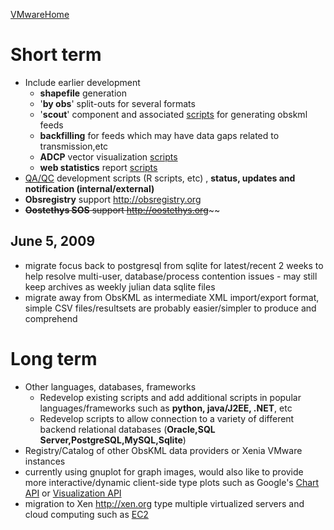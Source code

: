 [VMwareHome](VMwareHome.md)



# Short term #

  * Include earlier development
    * **shapefile** generation
    * '**by obs**' split-outs for several formats
    * '**scout**' component and associated [scripts](http://code.google.com/p/xenia/source/browse/#svn/trunk/scout) for generating obskml feeds
    * **backfilling** for feeds which may have data gaps related to transmission,etc
    * **ADCP** vector visualization [scripts](http://code.google.com/p/xenia/source/browse/#svn/trunk/sqlite/ADCP)
    * **web statistics** report [scripts](http://code.google.com/p/xenia/source/browse/#svn/trunk/sqlite/web_stats)
  * [QA/QC](http://code.google.com/p/xenia/wiki/QAQC) development scripts (R scripts, etc) , **status, updates and notification (internal/external)**
  * **Obsregistry** support http://obsregistry.org
  * ~~**Oostethys SOS** support http://oostethys.org~~~~

## June 5, 2009 ##

  * migrate focus back to postgresql from sqlite for latest/recent 2 weeks to help resolve multi-user, database/process contention issues - may still keep archives as weekly julian data sqlite files
  * migrate away from ObsKML as intermediate XML import/export format, simple CSV files/resultsets are probably easier/simpler to produce and comprehend

# Long term #

  * Other languages, databases, frameworks
    * Redevelop existing scripts and add additional scripts in popular languages/frameworks such as **python, java/J2EE, .NET**, etc
    * Redevelop scripts to allow connection to a variety of different backend relational databases (**Oracle,SQL Server,PostgreSQL,MySQL,Sqlite**)
  * Registry/Catalog of other ObsKML data providers or Xenia VMware instances
  * currently using gnuplot for graph images, would also like to provide more interactive/dynamic client-side type plots such as Google's [Chart API](http://code.google.com/apis/chart/types.html) or [Visualization API](http://code.google.com/apis/visualization/documentation/examples.html)
  * migration to Xen http://xen.org type multiple virtualized servers and cloud computing such as [EC2](http://tim.dysinger.net/2007/07/28/migrating-your-virtual-debian-server-from-xen-to-ec2/)


